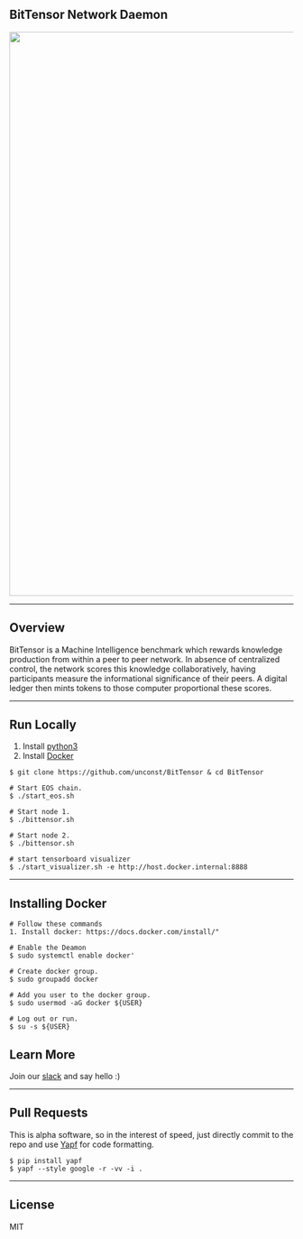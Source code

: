 ## BitTensor Network Daemon

<img src="assets/mycellium.jpeg" width="1000" />

---

## Overview

BitTensor is a Machine Intelligence benchmark which rewards knowledge production from within a peer to peer network. In absence of centralized control, the network scores this knowledge collaboratively, having participants measure the informational significance of their peers. A digital ledger then mints tokens to those computer proportional these scores.

---
## Run Locally
1. Install [python3](https://realpython.com/installing-python/)
1. Install [Docker](https://docs.docker.com/install/)

```
$ git clone https://github.com/unconst/BitTensor & cd BitTensor

# Start EOS chain.
$ ./start_eos.sh  

# Start node 1.
$ ./bittensor.sh

# Start node 2.
$ ./bittensor.sh

# start tensorboard visualizer
$ ./start_visualizer.sh -e http://host.docker.internal:8888
```
---

## Installing Docker
```
# Follow these commands
1. Install docker: https://docs.docker.com/install/"

# Enable the Deamon
$ sudo systemctl enable docker'

# Create docker group.
$ sudo groupadd docker

# Add you user to the docker group.
$ sudo usermod -aG docker ${USER}

# Log out or run.
$ su -s ${USER}
```


## Learn More

Join our [slack](https://bittensor.slack.com/) and say hello :)

---

## Pull Requests

This is alpha software, so in the interest of speed, just directly commit to the repo and use [Yapf](https://github.com/google/yapf) for code formatting.
```
$ pip install yapf
$ yapf --style google -r -vv -i .
```

---

## License

MIT
